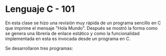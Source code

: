 # Lenguaje C - 101

En esta clase se hizo una revisión muy rápida de un programa sencillo en C que imprime el mensaje "Hola Mundo". 
Después se mostró la forma como se genera una librería de enlace estático y como la funcionalidad implementada
en esta es invocada desde un programa en C.

Se desarrollaron tres programas: 
